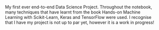 My first ever end-to-end Data Science Project. Throughout the notebook, many techniques that have learnt from the book Hands-on Machine Learning with Scikit-Learn, Keras and TensorFlow were used. I recognise that I have my project is not up to par yet, however it is a work in progress!
